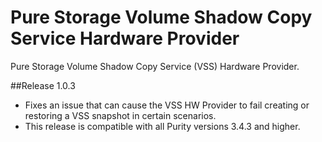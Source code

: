 # Pure Storage Volume Shadow Copy Service Hardware Provider
Pure Storage Volume Shadow Copy Service (VSS) Hardware Provider.

##Release 1.0.3
* Fixes an issue that can cause the VSS HW Provider to fail creating or restoring a VSS snapshot in certain scenarios.
* This release is compatible with all Purity versions 3.4.3 and higher.

